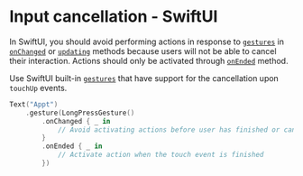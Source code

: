 # Input cancellation - SwiftUI

In SwiftUI, you should avoid performing actions in response to [`gestures`](https://developer.apple.com/documentation/swiftui/gestures) in [`onChanged`](https://developer.apple.com/documentation/swiftui/gesture/onchanged(_:)) or [`updating`](https://developer.apple.com/documentation/swiftui/gesture/updating(_:body:)) methods because users will not be able to cancel their interaction. Actions should only be activated through [`onEnded`](https://developer.apple.com/documentation/swiftui/gesture/onended(_:)) method.

Use SwiftUI built-in [`gestures`](https://developer.apple.com/documentation/swiftui/gestures) that have support for the cancellation upon `touchUp` events.

```swift
Text("Appt")
    .gesture(LongPressGesture()
        .onChanged { _ in
            // Avoid activating actions before user has finished or cancelled touch
        }
        .onEnded { _ in
            // Activate action when the touch event is finished
        })
```
